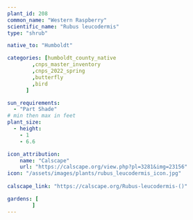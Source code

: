 ```yaml
---
plant_id: 208 
common_name: "Western Raspberry"
scientific_name: "Rubus leucodermis"
type: "shrub"

native_to: "Humboldt"

categories: [humboldt_county_native
        ,cnps_master_inventory
        ,cnps_2022_spring
        ,butterfly
        ,bird
      ]

sun_requirements:
  - "Part Shade"
# min then max in feet
plant_size:
  - height: 
    - 1 
    - 6.6

icon_attribution: 
    name: "Calscape"
    url: "https://calscape.org/view.php?pl=3281&img=23156"
icon: "/assets/images/plants/rubus_leucodermis_icon.jpg"
 
calscape_link: "https://calscape.org/Rubus-leucodermis-()"

gardens: [
        ]
---
```








